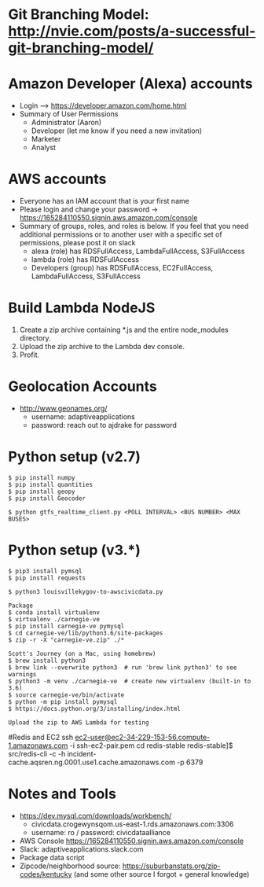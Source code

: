 # Git Branching Model: http://nvie.com/posts/a-successful-git-branching-model/ 

# Amazon Developer (Alexa) accounts
* Login --> https://developer.amazon.com/home.html
* Summary of User Permissions
	* Administrator (Aaron)
	* Developer (let me know if you need a new invitation)
	* Marketer
	* Analyst

# AWS accounts
* Everyone has an IAM account that is your first name
* Please login and change your password -> https://165284110550.signin.aws.amazon.com/console
* Summary of groups, roles, and roles is below. If you feel that you need additional permissions or to another user with a specific set of  permissions, please post it on slack
	* alexa (role) has RDSFullAccess, LambdaFullAccess, S3FullAccess
	* lambda (role) has RDSFullAccess
	* Developers (group) has RDSFullAccess, EC2FullAccess, LambdaFullAccess, S3FullAccess

# Build Lambda NodeJS 
1. Create a zip archive containing *.js and the entire node_modules directory.
2. Upload the zip archive to the Lambda dev console.
3. Profit.


# Geolocation Accounts
* http://www.geonames.org/
	* username: adaptiveapplications
	* password: reach out to ajdrake for password

# Python setup (v2.7)

~~~~
$ pip install numpy
$ pip install quantities
$ pip install geopy
$ pip install Geocoder

$ python gtfs_realtime_client.py <POLL INTERVAL> <BUS NUMBER> <MAX BUSES>
~~~~

# Python setup (v3.*)

~~~~
$ pip3 install pymsql
$ pip install requests

$ python3 louisvillekygov-to-awscivicdata.py

Package
$ conda install virtualenv
$ virtualenv ./carnegie-ve
$ pip install carnegie-ve pymysql
$ cd carnegie-ve/lib/python3.6/site-packages
$ zip -r -X "carnegie-ve.zip" ./*

Scott's Journey (on a Mac, using homebrew)
$ brew install python3
$ brew link --overwrite python3  # run 'brew link python3' to see warnings
$ python3 -m venv ./carnegie-ve  # create new virtualenv (built-in to 3.6)
$ source carnegie-ve/bin/activate
$ python -m pip install pymysql
$ https://docs.python.org/3/installing/index.html

Upload the zip to AWS Lambda for testing
~~~~

#Redis and EC2
ssh ec2-user@ec2-34-229-153-56.compute-1.amazonaws.com -i ssh-ec2-pair.pem
cd redis-stable
redis-stable]$ src/redis-cli -c -h incident-cache.aqsren.ng.0001.use1.cache.amazonaws.com -p 6379

# Notes and Tools
* https://dev.mysql.com/downloads/workbench/
	* civicdata.crogewynsqom.us-east-1.rds.amazonaws.com:3306
	* username: ro / password: civicdataalliance
* AWS Console https://165284110550.signin.aws.amazon.com/console
* Slack: adaptiveapplications.slack.com
* Package data script
* Zipcode/neighborhood source: https://suburbanstats.org/zip-codes/kentucky  (and some other source I forgot + general knowledge)